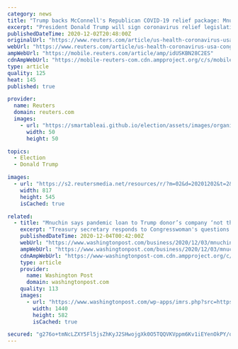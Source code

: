 ```yaml
---
category: news
title: "Trump backs McConnell's Republican COVID-19 relief package: Mnuchin"
excerpt: "President Donald Trump will sign coronavirus relief legislation proposed by Republican Senate Majority Leader Mitch McConnell, Treasury Secretary Steven Mnuchin told reporters on Wednesday, should the proposed package pass the U."
publishedDateTime: 2020-12-02T20:48:00Z
originalUrl: "https://www.reuters.com/article/us-health-coronavirus-usa-congress-idUSKBN28C2ES"
webUrl: "https://www.reuters.com/article/us-health-coronavirus-usa-congress-idUSKBN28C2ES"
ampWebUrl: "https://mobile.reuters.com/article/amp/idUSKBN28C2ES"
cdnAmpWebUrl: "https://mobile-reuters-com.cdn.ampproject.org/c/s/mobile.reuters.com/article/amp/idUSKBN28C2ES"
type: article
quality: 125
heat: 145
published: true

provider:
  name: Reuters
  domain: reuters.com
  images:
    - url: "https://smartableai.github.io/election/assets/images/organizations/reuters.com-50x50.jpg"
      width: 50
      height: 50

topics:
  - Election
  - Donald Trump

images:
  - url: "https://s2.reutersmedia.net/resources/r/?m=02&d=20201202&t=2&i=1543258818&w=&fh=545px&fw=&ll=&pl=&sq=&r=LYNXMPEGB11XI"
    width: 817
    height: 545
    isCached: true

related:
  - title: "Mnuchin says pandemic loan to Trump donor’s company ‘not the spirit and the intent’ of program"
    excerpt: "Treasury secretary responds to Congresswoman's questions about why a car-title lender was able to get low-interest federal loan"
    publishedDateTime: 2020-12-04T00:42:00Z
    webUrl: "https://www.washingtonpost.com/business/2020/12/03/mnuchin-wellshire-main-street/"
    ampWebUrl: "https://www.washingtonpost.com/business/2020/12/03/mnuchin-wellshire-main-street/?outputType=amp"
    cdnAmpWebUrl: "https://www-washingtonpost-com.cdn.ampproject.org/c/s/www.washingtonpost.com/business/2020/12/03/mnuchin-wellshire-main-street/?outputType=amp"
    type: article
    provider:
      name: Washington Post
      domain: washingtonpost.com
    quality: 113
    images:
      - url: "https://www.washingtonpost.com/wp-apps/imrs.php?src=https://arc-anglerfish-washpost-prod-washpost.s3.amazonaws.com/public/J7LXJKBFMMI6XHCKBXDCILCICQ.jpg&w=1440"
        width: 1440
        height: 582
        isCached: true

secured: "g276o+tmNcLZXY5Fl5jsZhKyJ2SHwojgXk0O5TQQVKVppm6Kv1iEYenOkPY/o4FkB6UAZxEf7Xwch04nsd+FjkQt5trAYHGINfaJrX34NBP13j0hUaMSgJQEFjDrmXaI5R3xmIs5aY7jIRrX35s34qiYtOVsD1JbMAxuxMqdk4spWAaaeAlkXqNP4EkLawPMvbETB1IE6J8bbM/ZHTf4MTaL+7bVRpFqJi73UVEt2zvhwKuLaKEk2hwv/Xh9PgACfXLia22bYNyQ8LFuIk4CrHTgNTK1kEmxn+bTMhSzC63RbOIkYzfNVfmuSLwI19DLEOYItZaE05IBVjShXQn9W3hTipyt8knBVVCU68Qyg9A=;W9WqSOY28bvSdNzttOou7g=="
---
```


